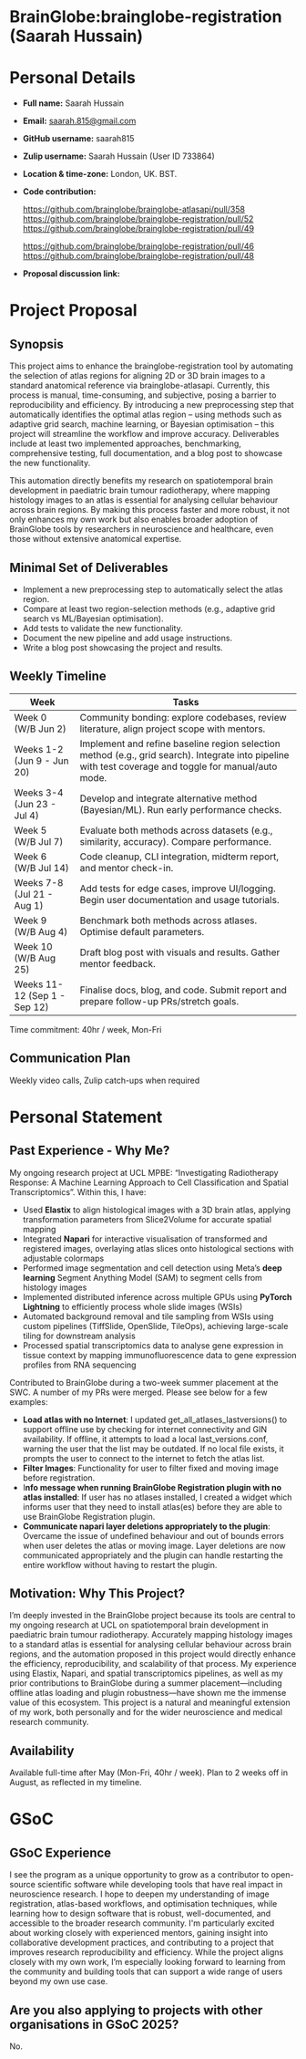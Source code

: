 # BrainGlobe:brainglobe-registration (Saarah Hussain)

# Personal Details

- **Full name:** Saarah Hussain
- **Email:** saarah.815@gmail.com
- **GitHub username:** saarah815
- **Zulip username:** Saarah Hussain (User ID 733864)
- **Location & time-zone:** London, UK. BST.
- **Code contribution:**
    
    https://github.com/brainglobe/brainglobe-atlasapi/pull/358
    https://github.com/brainglobe/brainglobe-registration/pull/52
    https://github.com/brainglobe/brainglobe-registration/pull/49
    
    https://github.com/brainglobe/brainglobe-registration/pull/46
    https://github.com/brainglobe/brainglobe-registration/pull/48

- **Proposal discussion link:**

    

# Project Proposal 

## Synopsis

This project aims to enhance the brainglobe-registration tool by automating the selection of atlas regions for aligning 2D or 3D brain images to a standard anatomical reference via brainglobe-atlasapi. Currently, this process is manual, time-consuming, and subjective, posing a barrier to reproducibility and efficiency. By introducing a new preprocessing step that automatically identifies the optimal atlas region – using methods such as adaptive grid search, machine learning, or Bayesian optimisation – this project will streamline the workflow and improve accuracy. Deliverables include at least two implemented approaches, benchmarking, comprehensive testing, full documentation, and a blog post to showcase the new functionality.

This automation directly benefits my research on spatiotemporal brain development in paediatric brain tumour radiotherapy, where mapping histology images to an atlas is essential for analysing cellular behaviour across brain regions. By making this process faster and more robust, it not only enhances my own work but also enables broader adoption of BrainGlobe tools by researchers in neuroscience and healthcare, even those without extensive anatomical expertise.

## Minimal Set of Deliverables
    
- Implement a new preprocessing step to automatically select the atlas region.
- Compare at least two region-selection methods (e.g., adaptive grid search vs ML/Bayesian optimisation).
- Add tests to validate the new functionality.
- Document the new pipeline and add usage instructions.
- Write a blog post showcasing the project and results.

## Weekly Timeline

  | Week                         | Tasks                                                                                                                                             |
  |------------------------------|---------------------------------------------------------------------------------------------------------------------------------------------------|
  | Week 0  (W/B Jun 2)          | Community bonding: explore codebases, review literature, align project scope with mentors. |
  | Weeks 1-2 (Jun 9 - Jun 20)   | Implement and refine baseline region selection method (e.g., grid search). Integrate into pipeline with test coverage and toggle for manual/auto mode.      |
  | Weeks 3-4 (Jun 23 - Jul 4)   | Develop and integrate alternative method (Bayesian/ML). Run early performance checks.                                                                                        |
  | Week 5 (W/B Jul 7)           | Evaluate both methods across datasets (e.g., similarity, accuracy). Compare performance.                                                                                  |
  | Week 6 (W/B Jul 14)          | Code cleanup, CLI integration, midterm report, and mentor check-in.                                                                                      |
  | Weeks 7-8 (Jul 21 - Aug 1)   | Add tests for edge cases, improve UI/logging. Begin user documentation and usage tutorials.                                                                                       |
  | Week 9 (W/B Aug 4)           | Benchmark both methods across atlases. Optimise default parameters.                                                                                       |
  | Week 10 (W/B Aug 25)         | Draft blog post with visuals and results. Gather mentor feedback.                                                                                             |
  | Weeks 11-12 (Sep 1 - Sep 12) | Finalise docs, blog, and code. Submit report and prepare follow-up PRs/stretch goals.                                                                                            |

Time commitment: 40hr / week, Mon-Fri

## Communication Plan

Weekly video calls, Zulip catch-ups when required

# Personal Statement

## Past Experience - Why Me?

My ongoing research project at UCL MPBE: “Investigating Radiotherapy Response: A Machine Learning Approach to Cell Classification and Spatial Transcriptomics”. Within this, I have:
  -	Used **Elastix** to align histological images with a 3D brain atlas, applying transformation parameters from Slice2Volume for accurate spatial mapping 
  -	Integrated **Napari** for interactive visualisation of transformed and registered images, overlaying atlas slices onto histological sections with adjustable colormaps
  -	Performed image segmentation and cell detection using Meta’s **deep learning** Segment Anything Model (SAM) to segment cells from histology images
  -	Implemented distributed inference across multiple GPUs using **PyTorch Lightning** to efficiently process whole slide images (WSIs)
  -	Automated background removal and tile sampling from WSIs using custom pipelines (TiffSlide, OpenSlide, TileOps), achieving large-scale tiling for downstream analysis
  -	Processed spatial transcriptomics data to analyse gene expression in tissue context by mapping immunofluorescence data to gene expression profiles from RNA sequencing

Contributed to BrainGlobe during a two-week summer placement at the SWC. A number of my PRs were merged. Please see below for a few examples:
  - **Load atlas with no Internet**: I updated get_all_atlases_lastversions() to support offline use by checking for internet connectivity and GIN availability. If offline, it attempts to load a local last_versions.conf, warning the user that the list may be outdated. If no local file exists, it prompts the user to connect to the internet to fetch the atlas list.
  -	**Filter Images**: Functionality for user to filter fixed and moving image before registration.
  -	I**nfo message when running BrainGlobe Registration plugin with no atlas installed**: If user has no atlases installed, I created a widget which informs user that they need to install atlas(es) before they are able to use BrainGlobe Registration plugin.
  -	**Communicate napari layer deletions appropriately to the plugin**: Overcame the issue of undefined behaviour and out of bounds errors when user deletes the atlas or moving image. Layer deletions are now communicated appropriately and the plugin can handle restarting the entire workflow without having to restart the plugin.


## Motivation: Why This Project?

I’m deeply invested in the BrainGlobe project because its tools are central to my ongoing research at UCL on spatiotemporal brain development in paediatric brain tumour radiotherapy. Accurately mapping histology images to a standard atlas is essential for analysing cellular behaviour across brain regions, and the automation proposed in this project would directly enhance the efficiency, reproducibility, and scalability of that process. My experience using Elastix, Napari, and spatial transcriptomics pipelines, as well as my prior contributions to BrainGlobe during a summer placement—including offline atlas loading and plugin robustness—have shown me the immense value of this ecosystem. This project is a natural and meaningful extension of my work, both personally and for the wider neuroscience and medical research community.

## Availability

Available full-time after May (Mon-Fri, 40hr / week). Plan to 2 weeks off in August, as reflected in my timeline.

# GSoC

## GSoC Experience

I see the program as a unique opportunity to grow as a contributor to open-source scientific software while developing tools that have real impact in neuroscience research. I hope to deepen my understanding of image registration, atlas-based workflows, and optimisation techniques, while learning how to design software that is robust, well-documented, and accessible to the broader research community. I'm particularly excited about working closely with experienced mentors, gaining insight into collaborative development practices, and contributing to a project that improves research reproducibility and efficiency. While the project aligns closely with my own work, I’m especially looking forward to learning from the community and building tools that can support a wide range of users beyond my own use case.

## Are you also applying to projects with other organisations in GSoC 2025?

No.
